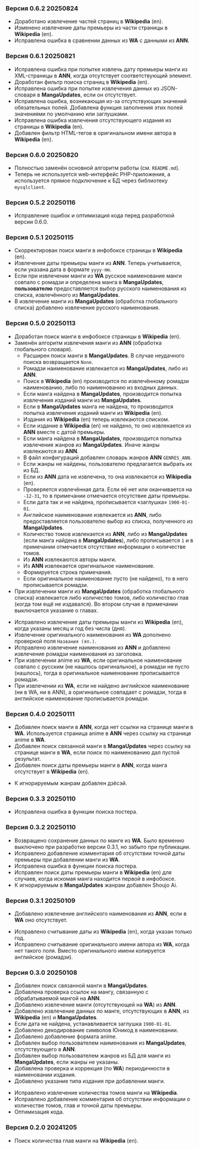 ### Версия 0.6.2 20250824
* Доработано извлечение частей страниц в **Wikipedia** (en).
* Изменено извлечение даты премьеры из части страницы в **Wikipedia** (en).
* Исправлена ошибка в сравнении данных из **WA** с данными из **ANN**.

### Версия 0.6.1 20250821
* Исправлена ошибка при попытке извлечь дату премьеры манги из XML-страницы в **ANN**, когда отсутствует соответствующий
  элемент.
* Доработан фильтр поиска страниц в **Wikipedia** (en).
* Исправлена ошибка при попытке извлечения данных из JSON-словаря в **MangaUpdates**, если он отсутствует.
* Исправлена ошибка, возникающая из-за отсутствующих значений обязательных полей. Добавлена функция заполнения этих
  полей значениями по умолчанию или заглушками.
* Исправлена ошибка извлечения отсутствующего издания из страницы в **Wikipedia** (en).
* Добавлен фильтр HTML-тегов в оригинальном имени автора в **Wikipedia** (en).

### Версия 0.6.0 20250820
* Полностью заменён основной алгоритм работы (см. `README.md`).
* Теперь не используется web-интерфейс PHP-приложения, а используется прямое подключение к БД через библиотеку
  `mysqlclient`.

### Версия 0.5.2 20250116
* Исправление ошибок и оптимизация кода перед разработкой версии 0.6.0.

### Версия 0.5.1 20250115
* Скорректирован поиск манги в инфобоксе страницы в **Wikipedia** (en).
* Извлечение даты премьеры манги из **ANN**. Теперь учитывается, если указана дата в формате `yyyy-mm`.
* Если при извлечении манги из **WA** русское наименование манги совпало с ромадзи и определена манга
  в **MangaUpdates**, **пользователю** предоставляется выбор русского наименования из списка,
  извлечённого из **MangaUpdates**.
* В извлечение манги из **MangaUpdates** (обработка глобального списка) добавлено извлечение русского наименования.

### Версия 0.5.0 20250113
+ Доработан поиск манги в инфобоксе страницы в **Wikipedia** (en).
+ Заменён алгоритм извлечения манги из **ANN** (обработка глобального словаря).
    + Расширен поиск манги в **MangaUpdates**. В случае неудачного поиска возвращается `None`.
    + Ромадзи наименование извлекается из **MangaUpdates**, либо из **ANN**.
    + Поиск в **Wikipedia** (en) производится по извлечённому ромадзи наименованию,
      либо по наименованию из входных данных.
    + Если манга найдена в **MangaUpdates**, производится попытка извлечения изданий манги из **MangaUpdates**.
    + Если в **MangaUpdates** манга не найдена, то производится попытка извлечения изданий манги из **Wikipedia** (en).
    + Издания из **Wikipedia** (en) теперь извлекаются списком.
    + Если издание в **Wikipedia** (en) не найдено, то оно извлекается из **ANN** вместе с датой премьеры.
    + Если манга найдена в **MangaUpdates**, производится попытка извлечения жанров из **MangaUpdates**.
      Иначе жанры извлекаются из **ANN**.
    + В файл конфигураций добавлен словарь жанров **ANN** `GENRES_ANN`.
    + Если жанры не найдены, пользователю предлагается выбрать их из БД.
    + Если из **ANN** дата не извлечена, то она извлекается из **Wikipedia** (en).
    + Проверяется извлечённая дата. Если её нет или оканчивается на `-12-31`, то в примечании отмечается отсутствие
      даты премьеры.
    + Если дата так и не найдена, прописывается «заглушка» `1900-01-01`.
    + Английское наименование извлекается из **ANN**, либо предоставляется пользователю выбор из списка,
      полученного из **MangaUpdates**.
    + Количество томов извлекается из **ANN**, либо из **MangaUpdates** (если манга найдена в **MangaUpdates**),
      либо прописывается `1` и в примечании отмечается отсутствие информации о количестве томов.
    + Из **ANN** извлекаются авторы манги.
    + Из **ANN** извлекается оригинальное наименование.
    + Формируется строка примечания.
    + Если оригинальное наименование пусто (не найдено), то в него прописывается ромадзи.
+ При извлечении манги из **MangaUpdates** (обработка глобального списка) извлекается либо количество томов,
  либо количество глав (когда том ещё не издавался). Во втором случае в примечании выключается указание о главах.
* Исправлено извлечение даты премьеры манги из **Wikipedia** (en), когда указаны месяц и год без числа (дня).
* Извлечение оригинального наименования из **WA** дополнено проверкой поля `Названия (яп.)`.
* Исправлено извлечение наименования из **ANN** и добавлено извлечение ромадзи наименования из заголовка.
* При извлечении anime из **WA**, если оригинальное наименование совпало с русским (не нашлось оригинальное),
  а ромадзи не пусто (нашлось), тогда в оригинальное наименование прописывается ромадзи.
* При извлечении из **WA**, если не найдено английское наименование (ни в WA, ни в ANN),
  а оригинальное совпадает с ромадзи, тогда в английское наименование прописывается ромадзи.

### Версия 0.4.0 20250111
+ Добавлен поиск манги в **ANN**, когда нет ссылки на странице манги в **WA**.
  Используется страница anime в **ANN** через ссылку на странице anime в **WA**.
+ Добавлен поиск связанной манги в **MangaUpdates** через ссылку на странице манги в **WA**,
  если поиск по наименованию дал пустой результат.
+ Добавлен поиск даты премьеры манги в **ANN**, когда манга отсутствует в **Wikipedia** (en).
* К игнорируемым жанрам добавлен дзёсэй.

### Версия 0.3.3 20250110
* Исправлена ошибка в функции поиска постера.

### Версия 0.3.2 20250110
* Возвращено сохранение данных по манге из **WA**. Было временно выключено при разработке версии 0.3.1,
  но забыто при публикации.
* Исправлено добавление комментария об отсутствии точной даты премьеры при добавлении манги из **WA**.
* Исправлена ошибка в функции поиска постера.
* Исправлен поиск даты премьеры манги в **Wikipedia** (en) для случаев,
  когда искомая манга находится первой в инфобоксе.
* К игнорируемым в **MangaUpdates** жанрам добавлен Shoujo Ai.

### Версия 0.3.1 20250109
+ Добавлено извлечение английского наименования из **ANN**, если в **WA** оно отсутствует.
* Исправлено считывание даты из **Wikipedia** (en), когда указан только год.
* Исправлено считывание оригинального имени автора из **WA**, когда нет такого поля.
  Вместо оригинального имени копируется английское (ромадзи).

### Версия 0.3.0 20250108
+ Добавлен поиск связанной манги в **MangaUpdates**.
+ Добавлена проверка ссылок на мангу, связанную с обрабатываемой мангой на **ANN**.
+ Добавлено извлечение манги (отсутствующей на **WA**) из **ANN**.
+ Добавлено извлечение данных по манге, отсутствующих в **ANN**, из **Wikipedia** (en) и **MangaUpdates**.
+ Если дата не найдена, устанавливается заглушка `1900-01-01`.
+ Добавлено декодирование символов Юникод в наименовании.
+ Добавлено добавление формата anime.
+ Добавлен выбор пользователем наименования из **MangaUpdates**, отсутствующего в **ANN**.
+ Добавлен выбор пользователем жанров из БД для манги из **MangaUpdates**, если жанры не указаны.
+ Добавлена проверка и коррекция (по **WA**) периодичности в наименовании издания.
+ Добавлено указание типа издания при добавлении манги.
* Исправлено извлечение количества томов манги на **Wikipedia**.
* Исправлено добавление комментария об отсутствии информации о количестве томов, глав и точной даты премьеры.
* Оптимизация кода.

### Версия 0.2.0 20241205
+ Поиск количества глав манги на **Wikipedia** (en).
